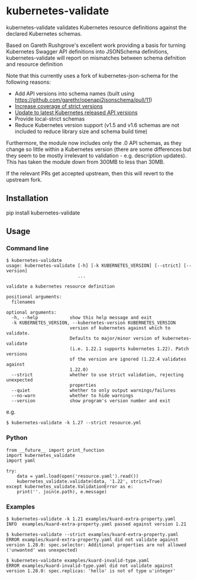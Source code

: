 # kubernetes-validate

kubernetes-validate validates Kubernetes resource definitions against the
declared Kubernetes schemas.

Based on Gareth Rushgrove's excellent work providing a basis for turning Kubernetes
Swagger API definitions into JSONSchema definitions, kubernetes-validate will report
on mismatches between schema defnition and resource definition

Note that this currently uses a fork of kubernetes-json-schema for the following reasons:
* Add API versions into schema names (built using https://github.com/garethr/openapi2jsonschema/pull/11)
* [Increase coverage of strict versions](https://github.com/garethr/kubernetes-json-schema/pull/8)
* [Update to latest Kubernetes released API versions](https://github.com/garethr/kubernetes-json-schema/pull/8)
* Provide local-strict schemas
* Reduce Kubernetes version support (v1.5 and v1.6 schemas are not included to reduce
  library size and schema build time)

Furthermore, the module now includes only the .0 API schemas, as they change so little within a Kubernetes
version (there are some differences but they seem to be mostly irrelevant to validation - e.g. description
updates). This has taken the module down from 300MB to less than 30MB.

If the relevant PRs get accepted upstream, then this will revert to the upstream fork.

## Installation

pip install kubernetes-validate

## Usage

### Command line

```
$ kubernetes-validate
usage: kubernetes-validate [-h] [-k KUBERNETES_VERSION] [--strict] [--version]
                           ...

validate a kubernetes resource definition

positional arguments:
  filenames

optional arguments:
  -h, --help            show this help message and exit
  -k KUBERNETES_VERSION, --kubernetes-version KUBERNETES_VERSION
                        version of kubernetes against which to validate.
                        Defaults to major/minor version of kubernetes-validate
                        (i.e. 1.22.1 supports kubernetes 1.22). Patch versions
                        of the version are ignored (1.22.4 validates against
                        1.22.0)
  --strict              whether to use strict validation, rejecting unexpected
                        properties
  --quiet               whether to only output warnings/failures
  --no-warn             whether to hide warnings
  --version             show program's version number and exit
```

e.g.

```
$ kubernetes-validate -k 1.27 --strict resource.yml
```

### Python

```
from __future__ import print_function
import kubernetes_validate
import yaml

try:
    data = yaml.load(open('resource.yaml').read())
    kubernetes_validate.validate(data, '1.22', strict=True)
except kubernetes_validate.ValidationError as e:
    print(''. join(e.path), e.message)
```

### Examples

```
$ kubernetes-validate -k 1.21 examples/kuard-extra-property.yaml
INFO  examples/kuard-extra-property.yaml passed against version 1.21
```

```
$ kubernetes-validate --strict examples/kuard-extra-property.yaml
ERROR examples/kuard-extra-property.yaml did not validate against version 1.28.0: spec.selector: Additional properties are not allowed ('unwanted' was unexpected)
```

```
$ kubernetes-validate examples/kuard-invalid-type.yaml
ERROR examples/kuard-invalid-type.yaml did not validate against version 1.28.0: spec.replicas: 'hello' is not of type u'integer'
```

